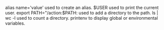 alias name='value' used to create an alias.
$USER used to print the current user.
export PATH="/action:$PATH: used to add a directory to the path.
ls | wc -l used to count a directory.
printenv to display global or environmental variables.
